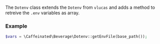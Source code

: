 <!---
title: Dotenv
subtitle: Utilities
author: Robin Radic and Shea Lewis
-->

The `Dotenv` class extends the `Dotenv` from `vlucas` and adds a method to retreive the `.env` variables as array.

### Example
```php
$vars = \Caffeinated\Beverage\Dotenv::getEnvFile(base_path());
```
